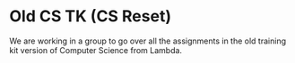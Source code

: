 # Old CS TK (CS Reset)
We are working in a group to go over all the assignments in the old training kit version of Computer Science from Lambda.
